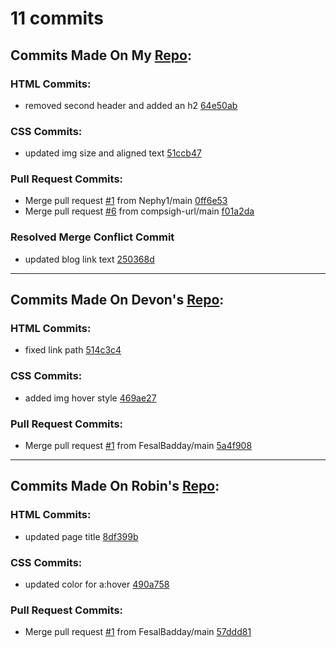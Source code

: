 # 11 commits

## Commits Made On My [Repo](https://github.com/FesalBadday/cpnt201-a4):


### HTML Commits:

- removed second header and added an h2 [64e50ab](https://github.com/FesalBadday/cpnt201-a4/commit/64e50ab79171a797fb8ad5978c759e6bdd58bf99)

### CSS Commits:

- updated img size and aligned text [51ccb47](https://github.com/FesalBadday/cpnt201-a4/commit/51ccb47fca14a5fa3d1d1b5a446556319be3481a)

### Pull Request Commits:

- Merge pull request [#1](https://github.com/FesalBadday/cpnt201-a4/pull/1) from Nephy1/main [0ff6e53](https://github.com/FesalBadday/cpnt201-a4/commit/0ff6e53b6580b481365a0789a5f8db7db36b2637)
- Merge pull request [#6](https://github.com/FesalBadday/cpnt201-a4/pull/6) from compsigh-url/main [f01a2da](https://github.com/FesalBadday/cpnt201-a4/commit/f01a2da137819be4f65a200e961a024284bed895)

### Resolved Merge Conflict Commit

- updated blog link text [250368d](https://github.com/FesalBadday/cpnt201-a4/commit/250368d24cd3309d427a56e9e83c8cc89bd51883)

---

## Commits Made On Devon's [Repo](https://github.com/Nephy1/cpnt-201-a4-devon):


### HTML Commits:

- fixed link path [514c3c4](https://github.com/Nephy1/cpnt-201-a4-devon/commit/514c3c492b12555d21947dfaa3c79e6ee092cb30)

### CSS Commits:

- added img hover style [469ae27](https://github.com/Nephy1/cpnt-201-a4-devon/commit/469ae27aca2ca8404e52511040151ce0f765c2d6)

### Pull Request Commits:

- Merge pull request [#1](https://github.com/Nephy1/cpnt-201-a4-devon/pull/1) from FesalBadday/main [5a4f908](https://github.com/Nephy1/cpnt-201-a4-devon/commit/5a4f9080347e8fc1df218ce7ab30ce07c7e6e2a1)

---

## Commits Made On Robin's [Repo](https://github.com/compsigh-url/cpnt201-a4):


### HTML Commits:

- updated page title [8df399b](https://github.com/compsigh-url/cpnt201-a4/commit/8df399bb1fe2cce66f001b52318ec8b3bcb6320e)

### CSS Commits:

- updated color for a:hover [490a758](https://github.com/compsigh-url/cpnt201-a4/commit/490a7589bc825d6d20b6046482feaa16fac7d1ee)

### Pull Request Commits:

- Merge pull request [#1](https://github.com/compsigh-url/cpnt201-a4/pull/1) from FesalBadday/main [57ddd81](https://github.com/compsigh-url/cpnt201-a4/commit/57ddd81ffe4c65d8abeb97047b2d60712f865edc)